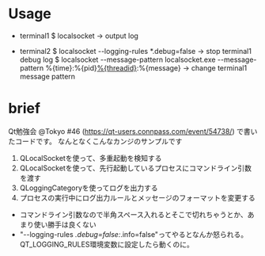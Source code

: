 # Usage

- terminal1
$ localsocket
  -> output log

- terminal2
$ localsocket --logging-rules *.debug=false
  -> stop terminal1 debug log
$ localsocket --message-pattern localsocket.exe --message-pattern %{time}:%{pid}[%{threadid}](%{type}%{if-category}/%{category}%{endif}):%{message}
  -> change terminal1 message pattern

# brief
Qt勉強会 @Tokyo #46 (https://qt-users.connpass.com/event/54738/) で書いたコードです。
なんとなくこんなカンジのサンプルです

1. QLocalSocketを使って、多重起動を検知する
2. QLocalSocketを使って、先行起動しているプロセスにコマンドライン引数を渡す
3. QLoggingCategoryを使ってログを出力する
4. プロセスの実行中にログ出力ルールとメッセージのフォーマットを変更する

- コマンドライン引数なので半角スペース入れるとそこで切れちゃうとか、あまり使い勝手は良くない
- "--logging-rules *.debug=false:*.info=false"ってやるとなんか怒られる。QT_LOGGING_RULES環境変数に設定したら動くのに。
